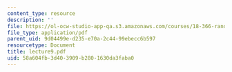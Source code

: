```yaml
---
content_type: resource
description: ''
file: https://ol-ocw-studio-app-qa.s3.amazonaws.com/courses/18-366-random-walks-and-diffusion-fall-2006/58a604fb3d403909b2801630da3faba0_lecture9.pdf
file_type: application/pdf
parent_uid: 9d04499e-d235-e70a-2c44-99ebecc6b597
resourcetype: Document
title: lecture9.pdf
uid: 58a604fb-3d40-3909-b280-1630da3faba0
---
```

